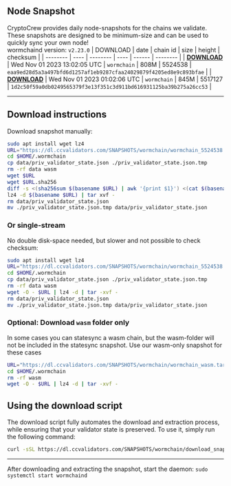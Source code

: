 ## Node Snapshot
CryptoCrew provides daily node-snapshots for the chains we validate. These snapshots are designed to be minimum-size and can be used to quickly sync your own node!  
wormchaind version: `v2.23.0`
| DOWNLOAD | date | chain id | size | height | checksum |
| -------- | ---- | -------- | ---- | ------ | -------- |
| **[DOWNLOAD](https://dl.ccvalidators.com/SNAPSHOTS/$CHAIN_NAME/wormchain_5524538.tar.lz4)** | Wed Nov 01 2023 13:02:05 UTC | `wormchain` | 808M | 5524538 | `eaa9ed28d5a3a497bfd6d1257af1eb9287cfaa24029879f4205ed8e9c893bfae` |
| **[DOWNLOAD](https://dl.ccvalidators.com/SNAPSHOTS/$CHAIN_NAME/wormchain_5517127.tar.lz4)** | Wed Nov 01 2023 01:02:06 UTC | `wormchain` | 845M | 5517127 | `1d2c50f59a0db0249565379f3e13f351c3d911bd616931125ba39b275a26cc53` |

---

## Download instructions
Download snapshot manually:
```sh
sudo apt install wget lz4
URL="https://dl.ccvalidators.com/SNAPSHOTS/wormchain/wormchain_5524538.tar.lz4"
cd $HOME/.wormchain
cp data/priv_validator_state.json ./priv_validator_state.json.tmp
rm -rf data wasm
wget $URL
wget $URL.sha256
diff -s <(sha256sum $(basename $URL) | awk '{print $1}') <(cat $(basename $URL).sha256)
lz4 -d $(basename $URL) | tar xvf -
rm data/priv_validator_state.json
mv ./priv_validator_state.json.tmp data/priv_validator_state.json
```

### Or single-stream
No double disk-space needed, but slower and not possible to check checksum:
```sh
sudo apt install wget lz4
URL="https://dl.ccvalidators.com/SNAPSHOTS/wormchain/wormchain_5524538.tar.lz4"
cd $HOME/.wormchain
cp data/priv_validator_state.json ./priv_validator_state.json.tmp
rm -rf data wasm
wget -O - $URL | lz4 -d | tar -xvf -
rm data/priv_validator_state.json
mv ./priv_validator_state.json.tmp data/priv_validator_state.json
```

### Optional: Download `wasm` folder only
In some cases you can statesync a wasm chain, but the wasm-folder will not be included in the statesync snapshot. Use our wasm-only snapshot for these cases
```sh
URL="https://dl.ccvalidators.com/SNAPSHOTS/wormchain/wormchain_wasm.tar.lz4"
cd $HOME/.wormchain
rm -rf wasm
wget -O - $URL | lz4 -d | tar -xvf -
```



## Using the download script

The download script fully automates the download and extraction process, while ensuring that your validator state is preserved. To use it, simply run the following command:
```sh
curl -sSL https://dl.ccvalidators.com/SNAPSHOTS/wormchain/download_snapshot.sh | bash
```
---

After downloading and extracting the snapshot, start the daemon: `sudo systemctl start wormchaind`

